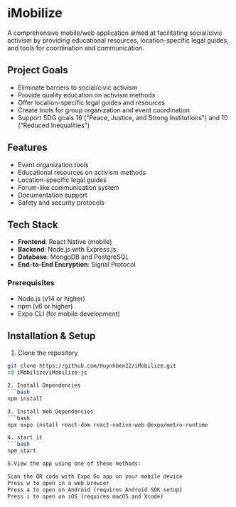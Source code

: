 # iMobilize

A comprehensive mobile/web application aimed at facilitating social/civic activism by providing educational resources, location-specific legal guides, and tools for coordination and communication.

## Project Goals

- Eliminate barriers to social/civic activism
- Provide quality education on activism methods
- Offer location-specific legal guides and resources
- Create tools for group organization and event coordination
- Support SDG goals 16 ("Peace, Justice, and Strong Institutions") and 10 ("Reduced Inequalities")

## Features

- Event organization tools
- Educational resources on activism methods
- Location-specific legal guides
- Forum-like communication system
- Documentation support
- Safety and security protocols

## Tech Stack

- **Frontend**: React Native (mobile)
- **Backend**: Node.js with Express.js
- **Database**: MongoDB and PostgreSQL
- **End-to-End Encryption**: Signal Protocol

### Prerequisites

- Node.js (v14 or higher)
- npm (v6 or higher)
- Expo CLI (for mobile development)

## Installation & Setup

1. Clone the repository
```bash
git clone https://github.com/Huynhben22/iMobilize.git
cd iMobilize/iMobilize-js

2. Install Dependencies
```bash
npm install

3. Install Web Dependencies
```bash
npx expo install react-dom react-native-web @expo/metro-runtime

4. start it
```bash
npm start

5.View the app using one of these methods:

Scan the QR code with Expo Go app on your mobile device
Press w to open in a web browser
Press a to open on Android (requires Android SDK setup)
Press i to open on iOS (requires macOS and Xcode)



